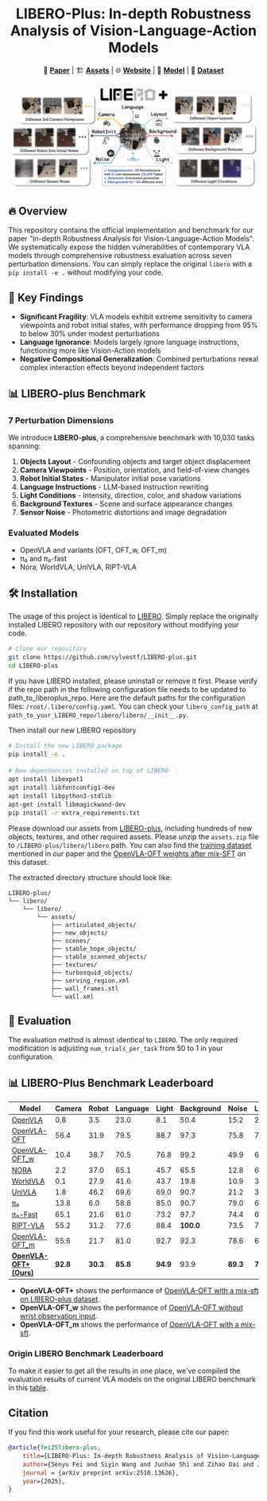 <h1 align="center">
LIBERO-Plus: In-depth Robustness Analysis of Vision-Language-Action Models
</h1>

<p align="center">
  📄 <a href="https://arxiv.org/pdf/2510.13626v1"><strong>Paper</strong></a> |   
  🏗️ <a href="https://huggingface.co/datasets/Sylvest/LIBERO-plus/tree/main"><strong>Assets</strong></a> | 
  🌐 <a href="https://sylvestf.github.io/LIBERO-plus"><strong>Website</strong></a> | 
  🤗 <a href="https://huggingface.co/Sylvest/openvla-7b-oft-finetuned-libero-plus-mixdata"><strong>Model</strong></a> | 
  📁 <a href="https://huggingface.co/datasets/Sylvest/libero_plus_rlds"><strong>Dataset</strong></a>
</p>

![libero-plus](./static/images/libero-plus.jpg)

## 🔥 Overview
This repository contains the official implementation and benchmark for our paper "In-depth Robustness Analysis for Vision-Language-Action Models". We systematically expose the hidden vulnerabilities of contemporary VLA models through comprehensive robustness evaluation across seven perturbation dimensions. You can simply replace the original `libero` with a `pip install -e .` without modifying your code.

## 🚀 Key Findings
- **Significant Fragility**: VLA models exhibit extreme sensitivity to camera viewpoints and robot initial states, with performance dropping from 95% to below 30% under modest perturbations
- **Language Ignorance**: Models largely ignore language instructions, functioning more like Vision-Action models
- **Negative Compositional Generalization**: Combined perturbations reveal complex interaction effects beyond independent factors

## 📊 LIBERO-plus Benchmark

### 7 Perturbation Dimensions
We introduce **LIBERO-plus**, a comprehensive benchmark with 10,030 tasks spanning:

1. **Objects Layout** - Confounding objects and target object displacement
2. **Camera Viewpoints** - Position, orientation, and field-of-view changes
3. **Robot Initial States** - Manipulator initial pose variations
4. **Language Instructions** - LLM-based instruction rewriting
5. **Light Conditions** - Intensity, direction, color, and shadow variations
6. **Background Textures** - Scene and surface appearance changes
7. **Sensor Noise** - Photometric distortions and image degradation

### Evaluated Models
- OpenVLA and variants (OFT, OFT_w, OFT_m)
- π₀ and π₀-fast
- Nora, WorldVLA, UniVLA, RIPT-VLA

## 🛠️ Installation
The usage of this project is identical to [LIBERO](https://github.com/Lifelong-Robot-Learning/LIBERO). Simply replace the originally installed LIBERO repository with our repository without modifying your code.

```bash
# Clone our repository
git clone https://github.com/sylvestf/LIBERO-plus.git
cd LIBERO-plus
```

If you have LIBERO installed, please uninstall or remove it first. Please verify if the repo path in the following configuration file needs to be updated to path_to_liberoplus_repo.
Here are the default paths for the configuration files: `/root/.libero/config.yaml`. You can check your `libero_config_path` at `path_to_your_LIBERO_repo/libero/libero/__init__.py`.

Then install our new LIBERO repository
```bash
# Install the new LIBERO package
pip install -e .

# New dependencies installed on top of LIBERO
apt install libexpat1
apt install libfontconfig1-dev
apt install libpython3-stdlib
apt-get install libmagickwand-dev
pip install -r extra_requirements.txt
```

Please download our assets from [LIBERO-plus](https://huggingface.co/datasets/Sylvest/LIBERO-plus/tree/main), including hundreds of new objects, textures, and other required assets. Please unzip the `assets.zip` file to `/LIBERO-plus/libero/libero` path. You can also find the [training dataset](https://huggingface.co/datasets/Sylvest/libero_plus_rlds/tree/main) mentioned in our paper and the [OpenVLA-OFT weights after mix-SFT](https://huggingface.co/Sylvest/openvla-7b-oft-finetuned-libero-plus-mixdata/tree/main) on this dataset.

The extracted directory structure should look like:

```text
LIBERO-plus/
└── libero/
    └── libero/
        └── assets/
            ├── articulated_objects/
            ├── new_objects/
            ├── scenes/
            ├── stable_hope_objects/
            ├── stable_scanned_objects/
            ├── textures/
            ├── turbosquid_objects/
            ├── serving_region.xml
            ├── wall_frames.stl
            └── wall.xml
```

## 🔧 Evaluation
The evaluation method is almost identical to `LIBERO`. The only required modification is adjusting `num_trials_per_task` from 50 to 1 in your configuration.

## 📊 LIBERO-Plus Benchmark Leaderboard
| Model | Camera | Robot | Language | Light | Background | Noise | Layout | Total |
|-------|--------|-------|----------|-------|------------|-------|--------|-------|
| [OpenVLA](https://github.com/openvla/openvla) | 0.8 | 3.5 | 23.0 | 8.1 | 50.4 | 15.2 | 28.5 | 17.3 |
| [OpenVLA-OFT](https://github.com/moojink/openvla-oft) | 56.4 | 31.9 | 79.5 | 88.7 | 97.3 | 75.8 | 74.2 | 70.0 |
| [OpenVLA-OFT_w](https://github.com/moojink/openvla-oft) | 10.4 | 38.7 | 70.5 | 76.8 | 99.2 | 49.9 | 69.9 | 56.4 |
| [NORA](https://github.com/declare-lab/nora) | 2.2 | 37.0 | 65.1 | 45.7 | 65.5 | 12.8 | 62.1 | 39.8 |
| [WorldVLA](https://github.com/alibaba-damo-academy/WorldVLA) | 0.1 | 27.9 | 41.6 | 43.7 | 19.8 | 10.9 | 38.0 | 25.3 |
| [UniVLA](https://github.com/OpenDriveLab/UniVLA) | 1.8 | 46.2 | 69.6 | 69.0 | 90.7 | 21.2 | 31.9 | 43.9 |
| [π₀](https://github.com/Physical-Intelligence/openpi) | 13.8 | 6.0 | 58.8 | 85.0 | 90.7 | 79.0 | 68.9 | 54.6 |
| [π₀-Fast](https://github.com/Physical-Intelligence/openpi) | 65.1 | 21.6 | 61.0 | 73.2 | 97.7 | 74.4 | 68.8 | 64.2 |
| [RIPT-VLA](https://github.com/Ariostgx/ript-vla) | 55.2 | 31.2 | 77.6 | 88.4 | **100.0** | 73.5 | 74.2 | 69.3 |
| [OpenVLA-OFT_m](https://github.com/moojink/openvla-oft) | 55.6 | 21.7 | 81.0 | 92.7 | 92.3 | 78.6 | 68.7 | 68.1 |
| **[OpenVLA-OFT+ (Ours)](https://github.com/moojink/openvla-oft)** | **92.8** | **30.3** | **85.8** | **94.9** | 93.9 | **89.3** | **77.6** | **79.6** |

- **OpenVLA-OFT+** shows the performance of [OpenVLA-OFT with a mix-sft on LIBERO-plus dataset](https://huggingface.co/Sylvest/openvla-7b-oft-finetuned-libero-plus-mixdata/tree/main).
- **OpenVLA-OFT_w** shows the performance of [OpenVLA-OFT without wrist observation input](https://huggingface.co/Sylvest/openvla-7b-oft-finetuned-libero-without-wrist).
- **OpenVLA-OFT_m** shows the performance of [OpenVLA-OFT with a mix-sft](https://huggingface.co/moojink/openvla-7b-oft-finetuned-libero-spatial).

### Origin LIBERO Benchmark Leaderboard

To make it easier to get all the results in one place, we've compiled the evaluation results of current VLA models on the original LIBERO benchmark in this [table](./libero_res.md).


## Citation
If you find this work useful for your research, please cite our paper:
```bibtex
@article{fei25libero-plus,
    title={LIBERO-Plus: In-depth Robustness Analysis of Vision-Language-Action Models},
    author={Senyu Fei and Siyin Wang and Junhao Shi and Zihao Dai and Jikun Cai and Pengfang Qian and Li Ji and Xinzhe He and Shiduo Zhang and Zhaoye Fei and Jinlan Fu and Jingjing Gong and Xipeng Qiu},
    journal = {arXiv preprint arXiv:2510.13626},
    year={2025},
}
```

